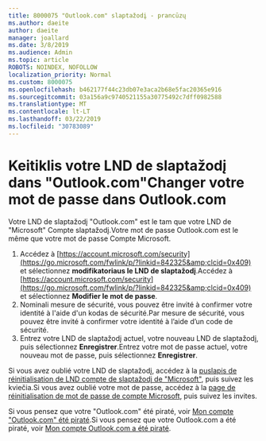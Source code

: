 ```yaml
---
title: 8000075 "Outlook.com" slaptažodį - prancūzų
ms.author: daeite
author: daeite
manager: joallard
ms.date: 3/8/2019
ms.audience: Admin
ms.topic: article
ROBOTS: NOINDEX, NOFOLLOW
localization_priority: Normal
ms.custom: 8000075
ms.openlocfilehash: b462177f44c23db07e3aca2b68e5fac20365e916
ms.sourcegitcommit: 03a156a9c9740521155a30775492c7dff0982588
ms.translationtype: MT
ms.contentlocale: lt-LT
ms.lasthandoff: 03/22/2019
ms.locfileid: "30783089"
---
```

# <a name="changer-votre-mot-de-passe-dans-outlookcom"></a><span data-ttu-id="ad750-102">Keitiklis votre LND de slaptažodį dans "Outlook.com"</span><span class="sxs-lookup"><span data-stu-id="ad750-102">Changer votre mot de passe dans Outlook.com</span></span>

<span data-ttu-id="ad750-103">Votre LND de slaptažodį "Outlook.com" est le tam que votre LND de "Microsoft" Compte slaptažodį.</span><span class="sxs-lookup"><span data-stu-id="ad750-103">Votre mot de passe Outlook.com est le même que votre mot de passe Compte Microsoft.</span></span>

1. <span data-ttu-id="ad750-104">Accédez à [https://account.microsoft.com/security](https://go.microsoft.com/fwlink/p/?linkid=842325&amp;clcid=0x409) et sélectionnez **modifikatoriaus le LND de slaptažodį**.</span><span class="sxs-lookup"><span data-stu-id="ad750-104">Accédez à [https://account.microsoft.com/security](https://go.microsoft.com/fwlink/p/?linkid=842325&amp;clcid=0x409) et sélectionnez **Modifier le mot de passe**.</span></span>
2. <span data-ttu-id="ad750-105">Nominali mesure de sécurité, vous pouvez être invité à confirmer votre identité à l'aide d'un kodas de sécurité.</span><span class="sxs-lookup"><span data-stu-id="ad750-105">Par mesure de sécurité, vous pouvez être invité à confirmer votre identité à l’aide d’un code de sécurité.</span></span>
3. <span data-ttu-id="ad750-106">Entrez votre LND de slaptažodį actuel, votre nouveau LND de slaptažodį, puis sélectionnez **Enregistrer**.</span><span class="sxs-lookup"><span data-stu-id="ad750-106">Entrez votre mot de passe actuel, votre nouveau mot de passe, puis sélectionnez **Enregistrer**.</span></span>

<span data-ttu-id="ad750-107">Si vous avez oublié votre LND de slaptažodį, accédez à la [puslapis de réinitialisation de LND compte de slaptažodį de "Microsoft"](https://go.microsoft.com/fwlink/p/?linkid=841909), puis suivez les kviečia.</span><span class="sxs-lookup"><span data-stu-id="ad750-107">Si vous avez oublié votre mot de passe, accédez à la [page de réinitialisation de mot de passe de compte Microsoft](https://go.microsoft.com/fwlink/p/?linkid=841909), puis suivez les invites.</span></span>

<span data-ttu-id="ad750-108">Si vous pensez que votre "Outlook.com" été piraté, voir [Mon compte "Outlook.com" été piraté](https://support.office.com/fr-fr/article/mon-compte-outlook-com-a-été-piraté-35993ac5-ac2f-494e-aacb-5232dda453d8).</span><span class="sxs-lookup"><span data-stu-id="ad750-108">Si vous pensez que votre Outlook.com a été piraté, voir [Mon compte Outlook.com a été piraté](https://support.office.com/fr-fr/article/mon-compte-outlook-com-a-été-piraté-35993ac5-ac2f-494e-aacb-5232dda453d8).</span></span>